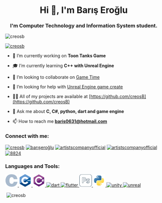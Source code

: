 <h1 align="center">Hi 👋, I'm Barış Eroğlu</h1>
<h3 align="center">I'm Computer Technology and Information System student.</h3>

<p align="left"> <img src="https://komarev.com/ghpvc/?username=creosb&label=Profile%20views&color=0e75b6&style=flat" alt="creosb" /> </p>

<p align="left"> <a href="https://twitter.com/creosb" target="blank"><img src="https://img.shields.io/twitter/follow/creosb?logo=twitter&style=for-the-badge" alt="creosb" /></a> </p>

- 🔭 I’m currently working on **Toon Tanks Game**

- 🎓 I’m currently learning **C++ with Unreal Engine**

- 👯 I’m looking to collaborate on [Game Time](https://play.google.com/store/apps/details?id=com.artistscompany.oyunzamani)

- 🤝 I’m looking for help with [Unreal Engine game create](https://www.artistscompany.digital/)

- 👨‍💻 All of my projects are available at [https://github.com/creosB](https://github.com/creosB)

- 💬 Ask me about **C, C#, python, dart and game engine**

- 📫 How to reach me **baris0631@hotmail.com**

<h3 align="left">Connect with me:</h3>
<p align="left">
<a href="https://twitter.com/creosb" target="blank"><img align="center" src="https://cdn.jsdelivr.net/npm/simple-icons@3.0.1/icons/twitter.svg" alt="creosb" height="30" width="40" /></a>
<a href="https://linkedin.com/in/barışeroğlu" target="blank"><img align="center" src="https://cdn.jsdelivr.net/npm/simple-icons@3.0.1/icons/linkedin.svg" alt="barışeroğlu" height="30" width="40" /></a>
<a href="https://fb.com/artistscompanyofficial" target="blank"><img align="center" src="https://cdn.jsdelivr.net/npm/simple-icons@3.0.1/icons/facebook.svg" alt="artistscompanyofficial" height="30" width="40" /></a>
<a href="https://instagram.com/artistscompanyofficial" target="blank"><img align="center" src="https://cdn.jsdelivr.net/npm/simple-icons@3.0.1/icons/instagram.svg" alt="artistscompanyofficial" height="30" width="40" /></a>
<a href="https://discord.gg/8824" target="blank"><img align="center" src="https://cdn.jsdelivr.net/npm/simple-icons@3.0.1/icons/discord.svg" alt="8824" height="30" width="40" /></a>
</p>

<h3 align="left">Languages and Tools:</h3>
<p align="left"> <a <img src="https://download.blender.org/branding/community/blender_community_badge_white.svg" alt="blender" width="40" height="40"/> </a> <a href="https://www.cprogramming.com/" target="_blank"> <img src="https://raw.githubusercontent.com/devicons/devicon/master/icons/c/c-original.svg" alt="c" width="40" height="40"/> </a> <a href="https://www.w3schools.com/cpp/" target="_blank"> <img src="https://raw.githubusercontent.com/devicons/devicon/master/icons/cplusplus/cplusplus-original.svg" alt="cplusplus" width="40" height="40"/> </a> <a href="https://www.w3schools.com/cs/" target="_blank"> <img src="https://raw.githubusercontent.com/devicons/devicon/master/icons/csharp/csharp-original.svg" alt="csharp" width="40" height="40"/> </a> <a href="https://dart.dev" target="_blank"> <img src="https://www.vectorlogo.zone/logos/dartlang/dartlang-icon.svg" alt="dart" width="40" height="40"/> </a> <a href="https://flutter.dev" target="_blank"> <img src="https://www.vectorlogo.zone/logos/flutterio/flutterio-icon.svg" alt="flutter" width="40" height="40"/> </a> <a href="https://www.photoshop.com/en" target="_blank"> <img src="https://raw.githubusercontent.com/devicons/devicon/master/icons/photoshop/photoshop-line.svg" alt="photoshop" width="40" height="40"/> </a> <a href="https://www.python.org" target="_blank"> <img src="https://raw.githubusercontent.com/devicons/devicon/master/icons/python/python-original.svg" alt="python" width="40" height="40"/> </a> <a href="https://unity.com/" target="_blank"> <img src="https://www.vectorlogo.zone/logos/unity3d/unity3d-icon.svg" alt="unity" width="40" height="40"/> </a> <a href="https://unrealengine.com/" target="_blank"> <img src="https://raw.githubusercontent.com/kenangundogan/fontisto/036b7eca71aab1bef8e6a0518f7329f13ed62f6b/icons/svg/brand/unreal-engine.svg" alt="unreal" width="40" height="40"/> </a> </p>

<p>&nbsp;<img align="center" src="https://github-readme-stats.vercel.app/api?username=creosb&show_icons=true&theme=dracula&locale=en" alt="creosb" /></p>
